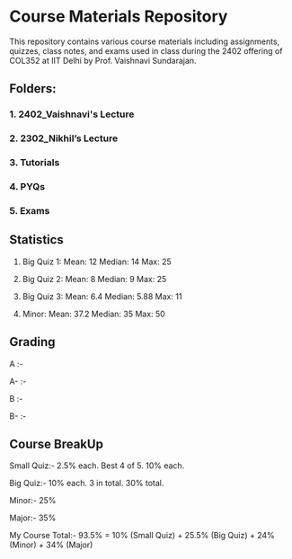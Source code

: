 # Course Materials Repository

This repository contains various course materials including assignments, quizzes, class notes, and exams used in class during the 2402 offering of COL352 at IIT Delhi by Prof. Vaishnavi Sundarajan.

## Folders:

### 1. 2402_Vaishnavi's Lecture
### 2. 2302_Nikhil’s Lecture
### 3. Tutorials
### 4. PYQs
### 5. Exams

## Statistics
1. Big Quiz 1:
   Mean: 12
   Median: 14
   Max: 25
   

2. Big Quiz 2:
   Mean: 8
   Median: 9
   Max: 25

3. Big Quiz 3:
   Mean: 6.4
   Median: 5.88
   Max: 11

4. Minor:
   Mean: 37.2
   Median: 35
   Max: 50


## Grading
A  :- 

A- :- 

B  :- 

B- :- 

## Course BreakUp
Small Quiz:- 2.5% each. Best 4 of 5. 10% each.

Big Quiz:- 10% each. 3 in total. 30% total.

Minor:- 25%

Major:- 35%

My Course Total:- 93.5% = 10% (Small Quiz) + 25.5% (Big Quiz) + 24% (Minor) +  34% (Major)
